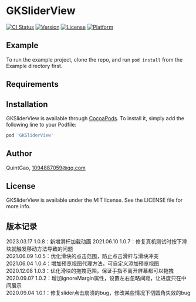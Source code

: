 # GKSliderView

[![CI Status](https://img.shields.io/travis/QuintGao/GKSliderView.svg?style=flat)](https://travis-ci.org/QuintGao/GKSliderView)
[![Version](https://img.shields.io/cocoapods/v/GKSliderView.svg?style=flat)](https://cocoapods.org/pods/GKSliderView)
[![License](https://img.shields.io/cocoapods/l/GKSliderView.svg?style=flat)](https://cocoapods.org/pods/GKSliderView)
[![Platform](https://img.shields.io/cocoapods/p/GKSliderView.svg?style=flat)](https://cocoapods.org/pods/GKSliderView)

## Example

To run the example project, clone the repo, and run `pod install` from the Example directory first.

## Requirements

## Installation

GKSliderView is available through [CocoaPods](https://cocoapods.org). To install
it, simply add the following line to your Podfile:

```ruby
pod 'GKSliderView'
```

## Author

QuintGao, 1094887059@qq.com

## License

GKSliderView is available under the MIT license. See the LICENSE file for more info.

## 版本记录

2023.03.17  1.0.8：新增滑杆加载动画
2021.06.10  1.0.7：修复真机测试时按下滑块就触发移动方法导致的问题  
2021.06.09  1.0.5：优化滑块的点击范围，防止点击滑杆与滑块冲突  
2021.06.04  1.0.4：增加预览视图代理方法，可自定义添加预览视图  
2020.12.08  1.0.3：优化滑块的拖拽范围，保证手指不离开屏幕都可以拖拽     
2020.09.07  1.0.2：增加ignoreMargin属性，设置左右忽略间距，让进度只在中间展示     
2020.09.04  1.0.1：修复slider点击崩溃的bug，修改某些情况下切圆角失效的bug     
